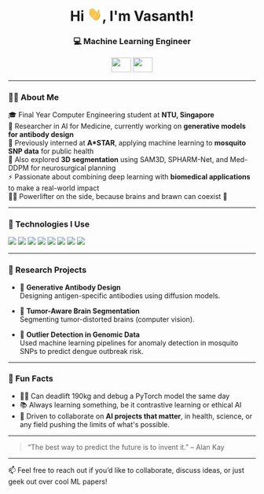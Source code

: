 <h1 align="center">Hi <img src="https://raw.githubusercontent.com/ABSphreak/ABSphreak/master/gifs/Hi.gif" width="30px">, I'm Vasanth!</h1>
<h3 align="center">💻 Machine Learning Engineer</h3>

<p align="center">
  <a href="[https://www.linkedin.com/in/your-linkedin/](https://www.linkedin.com/in/vasanth-durvasula-596092216/)" target="_blank"><img src="https://cdn.jsdelivr.net/npm/simple-icons@3.0.1/icons/linkedin.svg" height="30" width="40"/></a>
  <a href="dssvasanth_gmail.com"><img src="https://simpleicons.org/icons/gmail.svg" height="30" width="40"/></a>
</p>

---

### 👨‍🎓 About Me

🎓 Final Year Computer Engineering student at **NTU, Singapore**  
🧬 Researcher in AI for Medicine, currently working on **generative models for antibody design**  
🧠 Previously interned at **A*STAR**, applying machine learning to **mosquito SNP data** for public health  
🧠 Also explored **3D segmentation** using SAM3D, SPHARM-Net, and Med-DDPM for neurosurgical planning  
⚡ Passionate about combining deep learning with **biomedical applications** to make a real-world impact  
🏋️‍♂️ Powerlifter on the side, because brains and brawn can coexist 💪

---

### 🔧 Technologies I Use

<p align="left">
  <code><img height="50" src="https://cdn.jsdelivr.net/gh/devicons/devicon/icons/python/python-original.svg"/></code>
  <code><img height="50" src="https://cdn.jsdelivr.net/gh/devicons/devicon/icons/tensorflow/tensorflow-original.svg"/></code>
  <code><img height="50" src="https://cdn.jsdelivr.net/gh/devicons/devicon/icons/pytorch/pytorch-original.svg"/></code>
  <code><img height="50" src="https://cdn.jsdelivr.net/gh/devicons/devicon/icons/docker/docker-original.svg"/></code>
  <code><img height="50" src="https://cdn.jsdelivr.net/gh/devicons/devicon/icons/kubernetes/kubernetes-plain.svg"/></code>
  <code><img height="50" src="https://cdn.jsdelivr.net/gh/devicons/devicon/icons/java/java-original.svg"/></code>
  <code><img height="50" src="https://cdn.jsdelivr.net/gh/devicons/devicon/icons/go/go-original.svg"/></code>
  <code><img height="50" src="https://cdn.jsdelivr.net/gh/devicons/devicon/icons/react/react-original.svg"/></code>
</p>

---

### 🧪 Research Projects

- 🔬 **Generative Antibody Design**  
  Designing antigen-specific antibodies using diffusion models.
  
- 🧠 **Tumor-Aware Brain Segmentation**  
  Segmenting tumor-distorted brains (computer vision).

- 🧬 **Outlier Detection in Genomic Data**  
  Used machine learning pipelines for anomaly detection in mosquito SNPs to predict dengue outbreak risk.

---

### 🚀 Fun Facts

- 🏋️‍♂️ Can deadlift 190kg and debug a PyTorch model the same day  
- 📚 Always learning something, be it contrastive learning or ethical AI  
- 🤝 Driven to collaborate on **AI projects that matter**, in health, science, or any field pushing the limits of what's possible.


---

> “The best way to predict the future is to invent it.” – Alan Kay

---

📫 Feel free to reach out if you’d like to collaborate, discuss ideas, or just geek out over cool ML papers!

